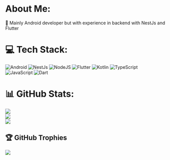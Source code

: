 # About Me:
🔭 Mainly Android developer but with experience in backend with NestJs and Flutter<br>

<!-- END YOUTUBE-CARDS -->
# 💻 Tech Stack:
![Android](https://img.shields.io/badge/Android-008000?style=for-the-badge&logo=android&logoColor=white)
![NestJs](https://img.shields.io/badge/NestJs-8A2BE2?style=for-the-badge&logo=node.js&logoColor=white)
![NodeJS](https://img.shields.io/badge/node.js-6DA55F?style=for-the-badge&logo=node.js&logoColor=white)
![Flutter](https://img.shields.io/badge/Flutter-%2302569B.svg?style=for-the-badge&logo=Flutter&logoColor=white) 
![Kotlin](https://img.shields.io/badge/Kotlin-CC0066?style=for-the-badge&logo=kotlin&logoColor=white)
![TypeScript](https://img.shields.io/badge/typescript-%23007ACC.svg?style=for-the-badge&logo=typescript&logoColor=white)
![JavaScript](https://img.shields.io/badge/javascript-%23323330.svg?style=for-the-badge&logo=javascript&logoColor=%23F7DF1E) 
![Dart](https://img.shields.io/badge/dart-%230175C2.svg?style=for-the-badge&logo=dart&logoColor=white) 

# 📊 GitHub Stats:
![](https://github-readme-stats.vercel.app/api?username=dominikdoric&theme=radical&hide_border=true&include_all_commits=true&count_private=true)<br/>
![](https://github-readme-streak-stats.herokuapp.com/?user=dominikdoric&theme=radical&hide_border=true)<br/>
![](https://github-readme-stats.vercel.app/api/top-langs/?username=dominikdoric&theme=radical&hide_border=true&include_all_commits=true&count_private=true&layout=compact)

## 🏆 GitHub Trophies
![](https://github-profile-trophy.vercel.app/?username=dominikdoric&theme=discord&no-frame=false&no-bg=true&margin-w=4)
